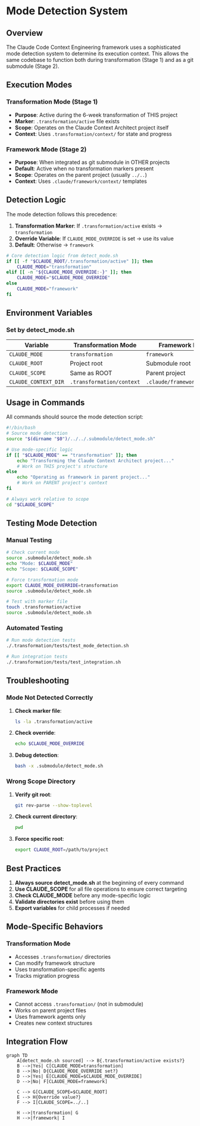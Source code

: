 # Mode Detection System

## Overview

The Claude Code Context Engineering framework uses a sophisticated mode detection system to determine its execution context. This allows the same codebase to function both during transformation (Stage 1) and as a git submodule (Stage 2).

## Execution Modes

### Transformation Mode (Stage 1)
- **Purpose**: Active during the 6-week transformation of THIS project
- **Marker**: `.transformation/active` file exists
- **Scope**: Operates on the Claude Context Architect project itself
- **Context**: Uses `.transformation/context/` for state and progress

### Framework Mode (Stage 2)
- **Purpose**: When integrated as git submodule in OTHER projects
- **Default**: Active when no transformation markers present
- **Scope**: Operates on the parent project (usually `../..`)
- **Context**: Uses `.claude/framework/context/` templates

## Detection Logic

The mode detection follows this precedence:

1. **Transformation Marker**: If `.transformation/active` exists → `transformation`
2. **Override Variable**: If `CLAUDE_MODE_OVERRIDE` is set → use its value
3. **Default**: Otherwise → `framework`

```bash
# Core detection logic from detect_mode.sh
if [[ -f "$CLAUDE_ROOT/.transformation/active" ]]; then
    CLAUDE_MODE="transformation"
elif [[ -n "${CLAUDE_MODE_OVERRIDE:-}" ]]; then
    CLAUDE_MODE="$CLAUDE_MODE_OVERRIDE"
else
    CLAUDE_MODE="framework"
fi
```

## Environment Variables

### Set by detect_mode.sh

| Variable | Transformation Mode | Framework Mode |
|----------|-------------------|----------------|
| `CLAUDE_MODE` | `transformation` | `framework` |
| `CLAUDE_ROOT` | Project root | Submodule root |
| `CLAUDE_SCOPE` | Same as ROOT | Parent project |
| `CLAUDE_CONTEXT_DIR` | `.transformation/context` | `.claude/framework/context` |

## Usage in Commands

All commands should source the mode detection script:

```bash
#!/bin/bash
# Source mode detection
source "$(dirname "$0")/../../.submodule/detect_mode.sh"

# Use mode-specific logic
if [[ "$CLAUDE_MODE" == "transformation" ]]; then
    echo "Transforming the Claude Context Architect project..."
    # Work on THIS project's structure
else
    echo "Operating as framework in parent project..."
    # Work on PARENT project's context
fi

# Always work relative to scope
cd "$CLAUDE_SCOPE"
```

## Testing Mode Detection

### Manual Testing
```bash
# Check current mode
source .submodule/detect_mode.sh
echo "Mode: $CLAUDE_MODE"
echo "Scope: $CLAUDE_SCOPE"

# Force transformation mode
export CLAUDE_MODE_OVERRIDE=transformation
source .submodule/detect_mode.sh

# Test with marker file
touch .transformation/active
source .submodule/detect_mode.sh
```

### Automated Testing
```bash
# Run mode detection tests
./.transformation/tests/test_mode_detection.sh

# Run integration tests
./.transformation/tests/test_integration.sh
```

## Troubleshooting

### Mode Not Detected Correctly

1. **Check marker file**:
   ```bash
   ls -la .transformation/active
   ```

2. **Check override**:
   ```bash
   echo $CLAUDE_MODE_OVERRIDE
   ```

3. **Debug detection**:
   ```bash
   bash -x .submodule/detect_mode.sh
   ```

### Wrong Scope Directory

1. **Verify git root**:
   ```bash
   git rev-parse --show-toplevel
   ```

2. **Check current directory**:
   ```bash
   pwd
   ```

3. **Force specific root**:
   ```bash
   export CLAUDE_ROOT=/path/to/project
   ```

## Best Practices

1. **Always source detect_mode.sh** at the beginning of every command
2. **Use CLAUDE_SCOPE** for all file operations to ensure correct targeting
3. **Check CLAUDE_MODE** before any mode-specific logic
4. **Validate directories exist** before using them
5. **Export variables** for child processes if needed

## Mode-Specific Behaviors

### Transformation Mode
- Accesses `.transformation/` directories
- Can modify framework structure
- Uses transformation-specific agents
- Tracks migration progress

### Framework Mode
- Cannot access `.transformation/` (not in submodule)
- Works on parent project files
- Uses framework agents only
- Creates new context structures

## Integration Flow

```mermaid
graph TD
    A[detect_mode.sh sourced] --> B{.transformation/active exists?}
    B -->|Yes| C[CLAUDE_MODE=transformation]
    B -->|No| D{CLAUDE_MODE_OVERRIDE set?}
    D -->|Yes| E[CLAUDE_MODE=$CLAUDE_MODE_OVERRIDE]
    D -->|No| F[CLAUDE_MODE=framework]
    
    C --> G[CLAUDE_SCOPE=$CLAUDE_ROOT]
    E --> H{Override value?}
    F --> I[CLAUDE_SCOPE=../..]
    
    H -->|transformation| G
    H -->|framework| I
```